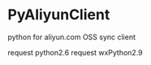 PyAliyunClient
==============
python for aliyun.com OSS sync client

request python2.6
request wxPython2.9

